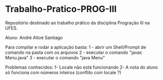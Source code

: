 # Trabalho-Pratico-PROG-III
Repositório destinado ao trabalho prático da disciplina Progração III na UFES. 

Aluno: André Altoé Santiago

Para compilar e rodar a aplicação basta:
1 - abrir um Shell/Prompt de comando na pasta com os arquivos
2 - executar o comando "javac Menu.java"
3 - executar o comando "java Menu"

Problemas conhecidos: 
1- Locale não está funcionando
2- A nota do aluno só funciona com números inteiros (conflito com locale ?)